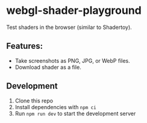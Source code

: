 # webgl-shader-playground
Test shaders in the browser (similar to Shadertoy).

## Features:
* Take screenshots as PNG, JPG, or WebP files.
* Download shader as a file.

## Development
1. Clone this repo
2. Install dependencies with `npm ci`
3. Run `npm run dev` to start the development server
